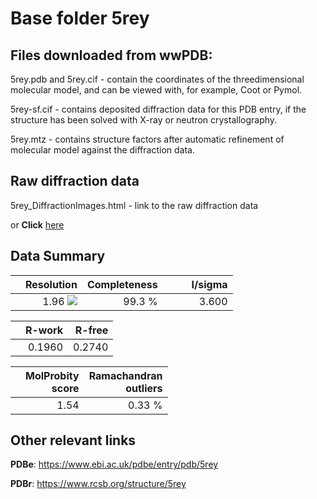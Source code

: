 # Base folder 5rey

## Files downloaded from wwPDB:

5rey.pdb and 5rey.cif - contain the coordinates of the threedimensional molecular model, and can be viewed with, for example, Coot or Pymol.

5rey-sf.cif - contains deposited diffraction data for this PDB entry, if the structure has been solved with X-ray or neutron crystallography.

5rey.mtz - contains structure factors after automatic refinement of molecular model against the diffraction data.

## Raw diffraction data

5rey_DiffractionImages.html - link to the raw diffraction data 

or **Click** [here](https://zenodo.org/record/3731022) 

## Data Summary
|   | Resolution | Completeness| I/sigma |
|---|-------------:|----------------:|--------------:|
|   |1.96 <img src="https://latex.codecogs.com/svg.latex?{\mbox{\normalfont\AA}}"/>|99.3  %|<img width=50/>3.600|

|   | **R-work**| **R-free**   
|---|-------------:|----------------:|           
||0.1960|0.2740|

|   |**MolProbity<br>score**| **Ramachandran<br>outliers** 
|---|-------------:|----------------:|
||1.54|0.33 %|

## Other relevant links 
**PDBe**:  https://www.ebi.ac.uk/pdbe/entry/pdb/5rey
 
**PDBr**: https://www.rcsb.org/structure/5rey 

